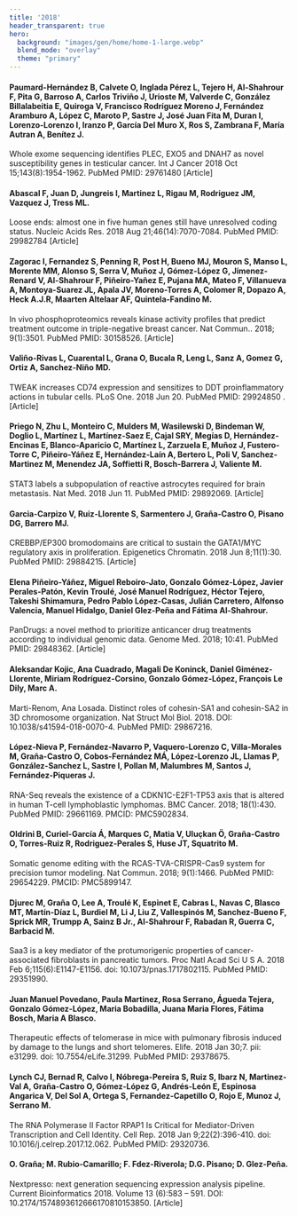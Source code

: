 ```yaml
---
title: '2018'
header_transparent: true
hero:
  background: "images/gen/home/home-1-large.webp"
  blend_mode: "overlay"
  theme: "primary"
---
```


#### Paumard-Hernández B, Calvete O, Inglada Pérez L, Tejero H, Al-Shahrour F, Pita G, Barroso A, Carlos Triviño J, Urioste M, Valverde C, González Billalabeitia E, Quiroga V, Francisco Rodríguez Moreno J, Fernández Aramburo A, López C, Maroto P, Sastre J, José Juan Fita M, Duran I, Lorenzo-Lorenzo I, Iranzo P, García Del Muro X, Ros S, Zambrana F, María Autran A, Benítez J.
Whole exome sequencing identifies PLEC, EXO5 and DNAH7 as novel susceptibility genes in testicular cancer. Int J Cancer 2018 Oct 15;143(8):1954-1962. PubMed PMID: 29761480 [Article]

#### Abascal F, Juan D, Jungreis I, Martinez L, Rigau M, Rodriguez JM, Vazquez J, Tress ML.
Loose ends: almost one in five human genes still have unresolved coding status. Nucleic Acids Res. 2018 Aug 21;46(14):7070-7084. PubMed PMID: 29982784 [Article]

#### Zagorac I, Fernandez S, Penning R, Post H, Bueno MJ, Mouron S, Manso L, Morente MM, Alonso S, Serra V, Muñoz J, Gómez-López G, Jimenez-Renard V, Al-Shahrour F, Piñeiro-Yañez E, Pujana MA, Mateo F, Villanueva A, Montoya-Suarez JL, Apala JV, Moreno-Torres A, Colomer R, Dopazo A, Heck A.J.R, Maarten Altelaar AF, Quintela-Fandino M.
In vivo phosphoproteomics reveals kinase activity profiles that predict treatment outcome in triple-negative breast cancer. Nat Commun.. 2018; 9(1):3501. PubMed PMID: 30158526. [Article]

#### Valiño-Rivas L, Cuarental L, Grana O, Bucala R, Leng L, Sanz A, Gomez G, Ortiz A, Sanchez-Niño MD.
TWEAK increases CD74 expression and sensitizes to DDT proinflammatory actions in tubular cells. PLoS One. 2018 Jun 20. PubMed PMID: 29924850 . [Article]

#### Priego N, Zhu L, Monteiro C, Mulders M, Wasilewski D, Bindeman W, Doglio L, Martínez L, Martínez-Saez E, Cajal SRY, Megías D, Hernández-Encinas E, Blanco-Aparicio C, Martínez L, Zarzuela E, Muñoz J, Fustero-Torre C, Piñeiro-Yáñez E, Hernández-Laín A, Bertero L, Poli V, Sanchez-Martinez M, Menendez JA, Soffietti R, Bosch-Barrera J, Valiente M.
STAT3 labels a subpopulation of reactive astrocytes required for brain metastasis. Nat Med. 2018 Jun 11. PubMed PMID: 29892069. [Article]

#### Garcia-Carpizo V, Ruiz-Llorente S, Sarmentero J, Graña-Castro O, Pisano DG, Barrero MJ.
CREBBP/EP300 bromodomains are critical to sustain the GATA1/MYC regulatory axis in proliferation. Epigenetics Chromatin. 2018 Jun 8;11(1):30. PubMed PMID: 29884215. [Article]

#### Elena Piñeiro-Yáñez, Miguel Reboiro-Jato, Gonzalo Gómez-López, Javier Perales-Patón, Kevin Troulé, José Manuel Rodríguez, Héctor Tejero, Takeshi Shimamura, Pedro Pablo López-Casas, Julián Carretero, Alfonso Valencia, Manuel Hidalgo, Daniel Glez-Peña and Fátima Al-Shahrour.
PanDrugs: a novel method to prioritize anticancer drug treatments according to individual genomic data. Genome Med. 2018; 10:41. PubMed PMID: 29848362. [Article]

#### Aleksandar Kojic, Ana Cuadrado, Magali De Koninck, Daniel Giménez-Llorente, Miriam Rodríguez-Corsino, Gonzalo Gómez-López, François Le Dily, Marc A.
Marti-Renom, Ana Losada. Distinct roles of    cohesin-SA1 and cohesin-SA2 in 3D chromosome organization. Nat Struct Mol Biol. 2018. DOI: 10.1038/s41594-018-0070-4. PubMed PMID: 29867216. 

#### López-Nieva P, Fernández-Navarro P, Vaquero-Lorenzo C, Villa-Morales M, Graña-Castro O, Cobos-Fernández MÁ, López-Lorenzo JL, Llamas P, González-Sanchez L, Sastre I, Pollan M, Malumbres M, Santos J, Fernández-Piqueras J.
RNA-Seq reveals the existence of a CDKN1C-E2F1-TP53 axis that is altered in human T-cell lymphoblastic lymphomas. BMC Cancer. 2018; 18(1):430. PubMed PMID: 29661169. PMCID: PMC5902834.

#### Oldrini B, Curiel-García Á, Marques C, Matia V, Uluçkan Ö, Graña-Castro O, Torres-Ruiz R, Rodriguez-Perales S, Huse JT, Squatrito M.
Somatic genome editing with the RCAS-TVA-CRISPR-Cas9 system for precision tumor modeling. Nat Commun. 2018; 9(1):1466. PubMed PMID: 29654229. PMCID: PMC5899147.

#### Djurec M, Graña O, Lee A, Troulé K, Espinet E, Cabras L, Navas C, Blasco MT, Martín-Díaz L, Burdiel M, Li J, Liu Z, Vallespinós M, Sanchez-Bueno F, Sprick MR, Trumpp A, Sainz B Jr., Al-Shahrour F, Rabadan R, Guerra C, Barbacid M.
Saa3 is a key mediator of the protumorigenic properties of cancer-associated fibroblasts in pancreatic tumors. Proc Natl Acad Sci U S A. 2018 Feb 6;115(6):E1147-E1156. doi: 10.1073/pnas.1717802115. PubMed PMID: 29351990.

#### Juan Manuel Povedano, Paula Martinez, Rosa Serrano, Águeda Tejera, Gonzalo Gómez-López, Maria Bobadilla, Juana Maria Flores, Fátima Bosch, Maria A Blasco.
Therapeutic effects of telomerase in mice with pulmonary fibrosis induced by damage to the lungs and short telomeres. Elife. 2018 Jan 30;7. pii: e31299. doi: 10.7554/eLife.31299. PubMed PMID: 29378675.

#### Lynch CJ, Bernad R, Calvo I, Nóbrega-Pereira S, Ruiz S, Ibarz N, Martinez-Val A, Graña-Castro O, Gómez-López G, Andrés-León E, Espinosa Angarica V, Del Sol A, Ortega S, Fernandez-Capetillo O, Rojo E, Munoz J, Serrano M.
The RNA Polymerase II Factor RPAP1 Is Critical for Mediator-Driven Transcription and Cell Identity. Cell Rep. 2018 Jan 9;22(2):396-410. doi: 10.1016/j.celrep.2017.12.062. PubMed PMID: 29320736.

#### O.  Graña; M. Rubio-Camarillo; F. Fdez-Riverola; D.G. Pisano; D. Glez-Peña.
Nextpresso: next generation sequencing expression analysis pipeline. Current Bioinformatics 2018. Volume 13 (6):583 – 591. DOI: 10.2174/1574893612666170810153850. [Article]
